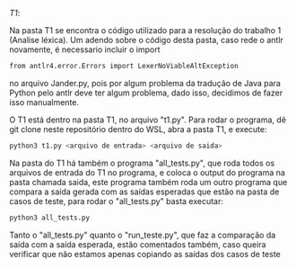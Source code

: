 
*T1*:

Na pasta T1 se encontra o código utilizado para a resolução do trabalho 1 (Analise léxica). Um adendo sobre o código desta pasta, caso rede o antlr novamente, é necessario incluir o import 

```bash
from antlr4.error.Errors import LexerNoViableAltException
```
no arquivo Jander.py, pois por algum problema da tradução de Java para Python pelo antlr deve ter algum problema, dado isso, decidimos de fazer isso manualmente.

O T1 está dentro na pasta T1, no arquivo "t1.py". Para rodar o programa, dê git clone neste repositório dentro do WSL, abra a pasta T1, e execute:

```bash
python3 t1.py <arquivo de entrada> <arquivo de saida>
```

Na pasta do T1 há também o programa "all_tests.py", que roda todos os arquivos de entrada do T1 no programa, e coloca o output do programa na pasta chamada saida, este programa também roda um outro programa que compara a saída gerada com as saídas esperadas que estão na pasta de casos de teste, para rodar o "all_tests.py" basta executar:

```bash
python3 all_tests.py
```

Tanto o "all_tests.py" quanto o "run_teste.py", que faz a comparação da saída com a saída esperada, estão comentados também, caso queira verificar que não estamos apenas copiando as saídas dos casos de teste
